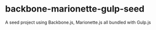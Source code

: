 # backbone-marionette-gulp-seed
A seed project using Backbone.js, Marionette.js all bundled with Gulp.js
